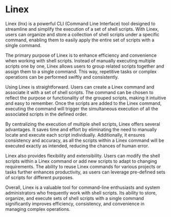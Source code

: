# Linex
Linex (lnx) is a powerful CLI (Command Line Interface) tool designed to streamline and simplify the execution of a set of shell scripts. With Linex, users can organize and store a collection of shell scripts under a specific command, enabling them to easily apply the entire set of scripts with a single command.

The primary purpose of Linex is to enhance efficiency and convenience when working with shell scripts. Instead of manually executing multiple scripts one by one, Linex allows users to group related scripts together and assign them to a single command. This way, repetitive tasks or complex operations can be performed swiftly and consistently.

Using Linex is straightforward. Users can create a Linex command and associate it with a set of shell scripts. The command can be chosen to reflect the purpose or functionality of the grouped scripts, making it intuitive and easy to remember. Once the scripts are added to the Linex command, executing the command will trigger the simultaneous execution of all the associated scripts in the defined order.

By centralizing the execution of multiple shell scripts, Linex offers several advantages. It saves time and effort by eliminating the need to manually locate and execute each script individually. Additionally, it ensures consistency and accuracy, as all the scripts within a Linex command will be executed exactly as intended, reducing the chances of human error.

Linex also provides flexibility and extensibility. Users can modify the shell scripts within a Linex command or add new scripts to adapt to changing requirements. The ability to reuse Linex commands for various projects or tasks further enhances productivity, as users can leverage pre-defined sets of scripts for different purposes.

Overall, Linex is a valuable tool for command-line enthusiasts and system administrators who frequently work with shell scripts. Its ability to store, organize, and execute sets of shell scripts with a single command significantly improves efficiency, consistency, and convenience in managing complex operations.

